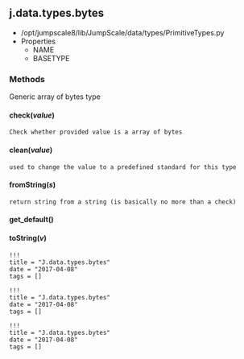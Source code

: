 <!-- toc -->
## j.data.types.bytes

- /opt/jumpscale8/lib/JumpScale/data/types/PrimitiveTypes.py
- Properties
    - NAME
    - BASETYPE

### Methods

Generic array of bytes type

#### check(*value*) 

```
Check whether provided value is a array of bytes

```

#### clean(*value*) 

```
used to change the value to a predefined standard for this type

```

#### fromString(*s*) 

```
return string from a string (is basically no more than a check)

```

#### get_default() 

#### toString(*v*) 


```
!!!
title = "J.data.types.bytes"
date = "2017-04-08"
tags = []
```

```
!!!
title = "J.data.types.bytes"
date = "2017-04-08"
tags = []
```

```
!!!
title = "J.data.types.bytes"
date = "2017-04-08"
tags = []
```

